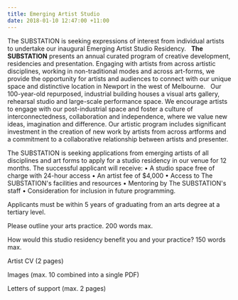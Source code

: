 ```yaml
---
title: Emerging Artist Studio
date: 2018-01-10 12:47:00 +11:00
---
```


The SUBSTATION is seeking expressions of interest from individual artists to undertake our inaugural Emerging Artist Studio Residency. 
 
**The SUBSTATION** presents an annual curated program of creative development, residencies and presentation. Engaging with artists from across artistic disciplines, working in non-traditional modes and across art-forms, we provide the opportunity for artists and audiences to connect with our unique space and distinctive location in Newport in the west of Melbourne. 
 
Our 100-year-old repurposed, industrial building houses a visual arts gallery, rehearsal studio and large-scale performance space. We encourage artists to engage with our post-industrial space and foster a culture of interconnectedness, collaboration and independence, where we value new ideas, imagination and difference. Our artistic program includes significant investment in the creation of new work by artists from across artforms and a commitment to a collaborative relationship between artists and presenter.

The SUBSTATION is seeking applications from emerging artists of all disciplines and art forms to apply for a studio residency in our venue for 12 months. The successful applicant will receive: 
•	A studio space free of charge with 24-hour access
•	An artist fee of $4,000
•	Access to The SUBSTATION's facilities and resources
•	Mentoring by The SUBSTATION's staff
•	Consideration for inclusion in future programming.  

Applicants must be within 5 years of graduating from an arts degree at a tertiary level.


Please outline your arts practice. 200 words max.

How would this studio residency benefit you and your practice? 150 words max. 

Artist CV (2 pages)

Images (max. 10 combined into a single PDF)

Letters of support (max. 2 pages)